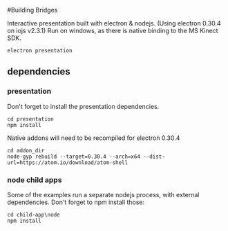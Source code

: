 #Building Bridges

Interactive presentation built with electron & nodejs. (Using electron 0.30.4 on iojs v2.3.1)
Run on windows, as there is native binding to the MS Kinect SDK.

	electron presentation

## dependencies

### presentation

Don't forget to install the presentation dependencies.

	cd presentation
	npm install

Native addons will need to be recompiled for electron 0.30.4

	cd addon_dir
	node-gyp rebuild --target=0.30.4 --arch=x64 --dist-url=https://atom.io/download/atom-shell

### node child apps

Some of the examples run a separate nodejs process, with external dependencies. Don't forget to npm install those:

	cd child-app\node
	npm install
